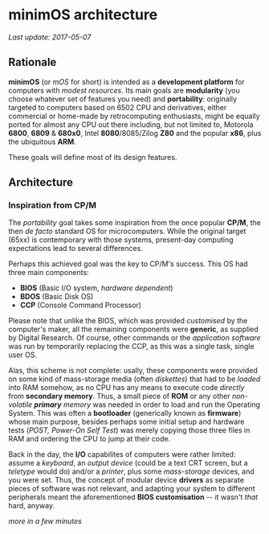 # minimOS architecture

*Last update: 2017-05-07*

## Rationale

**minimOS** (or *mOS* for short) is intended as a **development platform** for computers 
with *modest resources*. Its main goals are **modularity** (you choose whatever set of 
features you need) and **portability**: originally targeted to computers based on 6502 
CPU and derivatives, either commercial or home-made by retrocomputing enthusiasts, might 
be equally ported for almost any CPU out there including, but not limited to, Motorola 
**6800**, **6809** & **680x0**, Intel **8080**/8085/Zilog **Z80** and the popular **x86**, 
plus the ubiquitous **ARM**.

These goals will define most of its design features.

## Architecture

### Inspiration from CP/M

The *portability* goal takes some inspiration from the once popular **CP/M**, the then 
*de facto* standard OS for microcomputers. While the original target (65xx) is 
contemporary with those systems, present-day computing expectations lead to several 
differences.

Perhaps this achieved goal was the key to CP/M's success. This OS had three main components:

- **BIOS** (Basic I/O system, *hardware dependent*)
- **BDOS** (Basic Disk OS)
- **CCP** (Console Command Processor)

Please note that unlike the BIOS, which was provided *customised* by the computer's maker, 
all the remaining components were **generic**, as supplied by Digital Research. Of course, 
other commands or the *application software* was run by temporarily replacing the CCP, as this 
was a single task, single user OS.

Alas, this scheme is not complete: usally, these components were provided on some kind of mass-storage
media (often *diskettes*) that had to be *loaded* into RAM somehow, as no CPU has any means to execute code
*directly* from **secondary memory**. Thus, a small piece of **ROM** or any other *non-volatile **primary** memory* 
was needed in order to load and run the Operating System. This was often a **bootloader** (generically known as 
**firmware**) whose main purpose, besides perhaps some initial setup and hardware tests (*POST, Power-On Self Test*)
was merely copying those three files in RAM and ordering the CPU to jump at their code.

Back in the day, the **I/O** capabilites of computers were rather limited: assume a *keyboard*, an *output device*
(could be a text CRT screen, but a *teletype* would do) and/or a *printer*, plus some *mass-storage* devices, 
and you were set. Thus, the concept of modular device **drivers** as separate pieces of software was not relevant,
and adapting your system to different peripherals meant the aforementioned **BIOS customisation** -- it wasn't
*that* hard, anyway.

*more in a few minutes*

